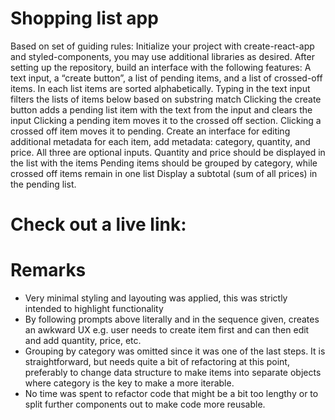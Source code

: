 # Shopping list app

Based on set of guiding rules:
Initialize your project with create-react-app and styled-components, you may use additional libraries as desired. After setting up the repository, build an interface with the following features:
A text input, a “create button”, a list of pending items, and a list of crossed-off items. In each list items are sorted alphabetically.
Typing in the text input filters the lists of items below based on substring match
Clicking the create button adds a pending list item with the text from the input and clears the input
Clicking a pending item moves it to the crossed off section. Clicking a crossed off item moves it to pending.
Create an interface for editing additional metadata for each item, add metadata: category, quantity, and price. All three are optional inputs.
Quantity and price should be displayed in the list with the items
Pending items should be grouped by category, while crossed off items remain in one list
Display a subtotal (sum of all prices) in the pending list.

# Check out a live link:

# Remarks

- Very minimal styling and layouting was applied, this was strictly intended to highlight functionality
- By following prompts above literally and in the sequence given, creates an awkward UX e.g. user needs to create item first and can then edit and add quantity, price, etc.
- Grouping by category was omitted since it was one of the last steps. It is straightforward, but needs quite a bit of refactoring at this point, preferably to change data structure to make items into separate objects where category is the key to make a more iterable.
- No time was spent to refactor code that might be a bit too lengthy or to split further components out to make code more reusable.

